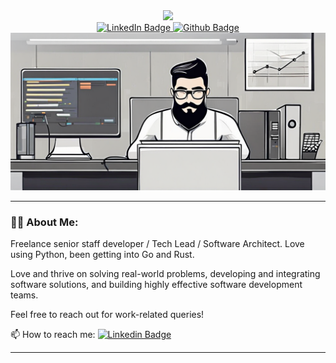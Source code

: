 <div id="header" align="center">
  <img src="https://i.giphy.com/media/v1.Y2lkPTc5MGI3NjExMnp5YnRjbTMwYXA1cm0xdjd2NTNldG9jOWFxd2d3MXFpNjk0bDJxZyZlcD12MV9pbnRlcm5hbF9naWZfYnlfaWQmY3Q9cw/1pKJGj7xPe3gkQFsf6/giphy.gif" width="100"/>

  <div id="badges">
    <a href="https://linkedin.com/in/fadiasfour">
      <img src="https://img.shields.io/badge/LinkedIn-blue?logo=linkedin&logoColor=white&style=for-the-badge" alt="LinkedIn Badge"/>
    </a>
    <a href="https://asfourco.github.io">
<img src="https://img.shields.io/badge/Github-black?logo=github&logoColor=white&style=for-the-badge" alt="Github Badge"/>
    </a>
</div>
<img src="/assets/475856dd-c4a0-472c-929a-2de24db05617.png">
</div>

---
### 🧑‍💻 About Me: 

Freelance senior staff developer / Tech Lead / Software Architect. Love using Python, been getting into Go and Rust.

Love and thrive on solving real-world problems, developing and integrating software solutions, and building highly effective software development teams.

Feel free to reach out for work-related queries!

📫 How to reach me: [![Linkedin Badge](https://img.shields.io/badge/linkedin-blue?style=flat&logo=Linkedin&logoColor=white)](https://linkedin.com/in/fadiasfour)

---
